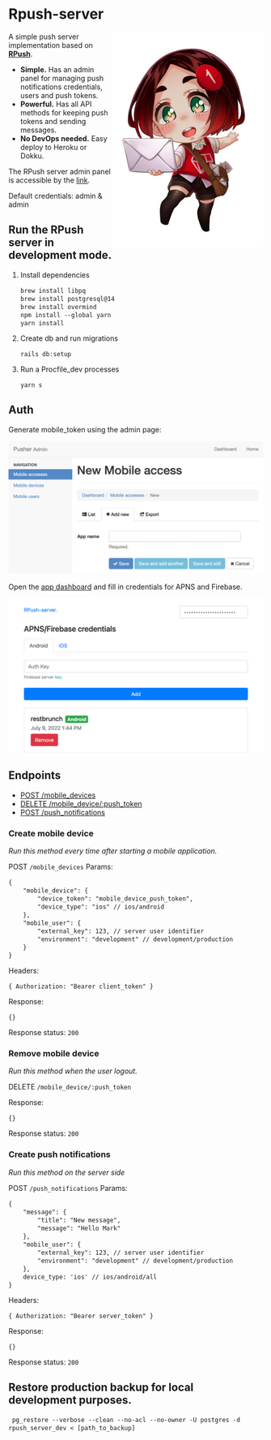 
# Rpush-server

<img src="/docs/logo.jpg" align="right"
     alt="Rpush-server logo by Shen">

A simple push server implementation based on [**RPush**](https://github.com/rpush/rpush).

* **Simple.** Has an admin panel for managing push notifications credentials, users and push tokens.
* **Powerful.** Has all API methods for keeping push tokens and sending messages.
* **No DevOps needed.** Easy deploy to Heroku or Dokku.

The RPush server admin panel is accessible by the [link](http://localhost:3000/admin).

Default credentials: admin & admin

## Run the RPush server in development mode.
     
1. Install dependencies
    ```console
    brew install libpq
    brew install postgresql@14
    brew install overmind
    npm install --global yarn
    yarn install
    ```

2. Create db and run migrations

    ```console
    rails db:setup
    ```
    
3. Run a Procfile_dev processes

    ```console
    yarn s
    ```

## Auth

Generate mobile_token using the admin page:

![Create mobile device](/docs/create_mobile_device.png)

Open the [app dashboard](http://localhost:5001/admin) and fill in credentials for APNS and Firebase.

![Credentials page](/docs/credentials_page.png)

## Endpoints

* [POST /mobile_devices](#create-mobile-device)
* [DELETE /mobile_device/:push_token](#remove-mobile-device)
* [POST /push_notifications](#create-push-notifications)

### Create mobile device

_Run this method every time after starting a mobile application._

POST `/mobile_devices`
Params:

```json5
{
    "mobile_device": {
        "device_token": "mobile_device_push_token",
        "device_type": "ios" // ios/android
    },
    "mobile_user": {
        "external_key": 123, // server user identifier
        "environment": "development" // development/production
    }
}
```

Headers:

```json5
{ Authorization: "Bearer client_token" }
```

Response:

```json5
{}
```
Response status: `200`

### Remove mobile device

_Run this method when the user logout._

DELETE `/mobile_device/:push_token`

Response:

```json5
{}
```
Response status: `200`

### Create push notifications

_Run this method on the server side_

POST `/push_notifications`
Params:

```json5
{
    "message": {
        "title": "New message",
        "message": "Hello Mark"
    },
    "mobile_user": {
        "external_key": 123, // server user identifier
        "environment": "development" // development/production
    },
    device_type: 'ios' // ios/android/all
}
```

Headers:

```json5
{ Authorization: "Bearer server_token" }
```

Response:

```json5
{}
```
Response status: `200`

## Restore production backup for local development purposes.

```console
 pg_restore --verbose --clean --no-acl --no-owner -U postgres -d rpush_server_dev < [path_to_backup]
```
